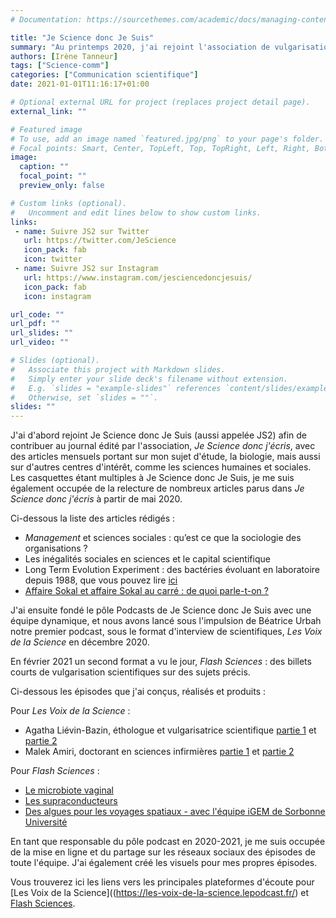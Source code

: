 ```yaml
---
# Documentation: https://sourcethemes.com/academic/docs/managing-content/

title: "Je Science donc Je Suis"
summary: "Au printemps 2020, j'ai rejoint l'association de vulgarisation scientifique Je Science donc Je Suis. Je suis devenue à l'automne 2020 responsable du pôle Podcasts que j'ai animé pendant un an, et j'ai réalisé et produit plusieurs épisodes de podcast."
authors: [Irène Tanneur]
tags: ["Science-comm"]
categories: ["Communication scientifique"]
date: 2021-01-01T11:16:17+01:00

# Optional external URL for project (replaces project detail page).
external_link: ""

# Featured image
# To use, add an image named `featured.jpg/png` to your page's folder.
# Focal points: Smart, Center, TopLeft, Top, TopRight, Left, Right, BottomLeft, Bottom, BottomRight.
image:
  caption: ""
  focal_point: ""
  preview_only: false

# Custom links (optional).
#   Uncomment and edit lines below to show custom links.
links:
 - name: Suivre JS2 sur Twitter
   url: https://twitter.com/JeScience
   icon_pack: fab
   icon: twitter
 - name: Suivre JS2 sur Instagram
   url: https://www.instagram.com/jesciencedoncjesuis/
   icon_pack: fab
   icon: instagram

url_code: ""
url_pdf: ""
url_slides: ""
url_video: ""

# Slides (optional).
#   Associate this project with Markdown slides.
#   Simply enter your slide deck's filename without extension.
#   E.g. `slides = "example-slides"` references `content/slides/example-slides.md`.
#   Otherwise, set `slides = ""`.
slides: ""
---
```


J'ai d'abord rejoint Je Science donc Je Suis (aussi appelée JS2) afin de contribuer au journal édité par l'association, *Je Science donc j'écris*, avec des articles mensuels portant sur mon sujet d'étude, la biologie, mais aussi sur d'autres centres d'intérêt, comme les sciences humaines et sociales.
Les casquettes étant multiples à Je Science donc Je Suis, je me suis également occupée de la relecture de nombreux articles parus dans *Je Science donc j'écris* à partir de mai 2020.

Ci-dessous la liste des articles rédigés :

- *Management* et sciences sociales : qu’est ce que la sociologie des organisations ?
- Les inégalités sociales en sciences et le capital scientifique
- Long Term Evolution Experiment : des bactéries évoluant en laboratoire depuis 1988, que vous pouvez lire [ici](https://irenetanneur.github.io/fr/post/ltee_article/)
- [Affaire Sokal et affaire Sokal au carré : de quoi parle-t-on ?](https://www.js2-sciences.com/blog/affaire-sokal-et-affaire-sokal-au-carre)

J'ai ensuite fondé le pôle Podcasts de Je Science donc Je Suis avec une équipe dynamique, et nous avons lancé sous l'impulsion de Béatrice Urbah notre premier podcast, sous le format d'interview de scientifiques, *Les Voix de la Science* en décembre 2020.

En février 2021 un second format a vu le jour, *Flash Sciences* : des billets courts de vulgarisation scientifiques sur des sujets précis.

Ci-dessous les épisodes que j'ai conçus, réalisés et produits :

Pour *Les Voix de la Science* :

- Agatha Liévin-Bazin, éthologue et vulgarisatrice scientifique [partie 1](https://les-voix-de-la-science.lepodcast.fr/agatha-lievin-bazin-partie-1) et [partie 2](https://les-voix-de-la-science.lepodcast.fr/agatha-lievin-bazin-partie-2)
- Malek Amiri, doctorant en sciences infirmières [partie 1](https://les-voix-de-la-science.lepodcast.fr/malek-amiri-partie-1) et [partie 2](https://les-voix-de-la-science.lepodcast.fr/malek-amiri-partie-2)

Pour *Flash Sciences* :

- [Le microbiote vaginal](https://flashsciences.lepodcast.fr/le-microbiote-vaginal)
- [Les supraconducteurs](https://flashsciences.lepodcast.fr/les-supraconducteurs)
- [Des algues pour les voyages spatiaux - avec l'équipe iGEM de Sorbonne Université](https://flashsciences.lepodcast.fr/des-algues-pour-les-voyages-spatiaux-avec-lequipe-igem-de-sorbonne-universite)

En tant que responsable du pôle podcast en 2020-2021, je me suis occupée de la mise en ligne et du partage sur les réseaux sociaux des épisodes de toute l'équipe. J'ai également créé les visuels pour mes propres épisodes. 

Vous trouverez ici les liens vers les principales plateformes d'écoute pour [Les Voix de la Science]((https://les-voix-de-la-science.lepodcast.fr/) et [Flash Sciences](https://flashsciences.lepodcast.fr/).
